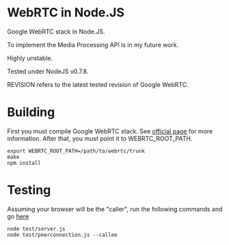 WebRTC in Node.JS
=========================

Google WebRTC stack in Node.JS. 

To implement the Media Processing API is in my future work.

Highly unstable. 

Tested under NodeJS v0.7.8.

REVISION refers to the latest tested revision of Google WebRTC.

Building
========

First you must compile Google WebRTC stack. See [official page](http://www.webrtc.org/reference/getting-started) for more information.
After that, you must point it to WEBRTC_ROOT_PATH.

	export WEBRTC_ROOT_PATH=/path/to/webrtc/trunk
	make
	npm install

Testing
=======

Assuming your browser will be the "caller", run the following commands and go [here](http://127.0.0.1:9999/peerconnection.html)

	node test/server.js
	node test/peerconnection.js --callee
